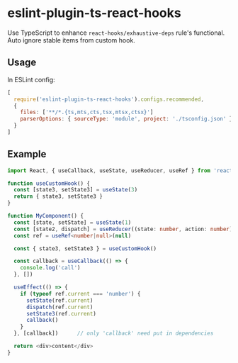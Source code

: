 # eslint-plugin-ts-react-hooks

Use TypeScript to enhance `react-hooks/exhaustive-deps` rule's functional.
Auto ignore stable items from custom hook.

## Usage

In ESLint config:

```js
[
  require('eslint-plugin-ts-react-hooks').configs.recommended,
  {
    files: ['**/*.{ts,mts,cts,tsx,mtsx,ctsx}']
    parserOptions: { sourceType: 'module', project: './tsconfig.json' },
  }
]
```

## Example

```typescript
import React, { useCallback, useState, useReducer, useRef } from 'react

function useCustomHook() {
  const [state3, setState3] = useState(3)
  return { state3, setState3 }
}

function MyComponent() {
  const [state, setState] = useState(1)
  const [state2, dispatch] = useReducer((state: number, action: number) => state + action, 2)
  const ref = useRef<number|null>(null)

  const { state3, setState3 } = useCustomHook()

  const callback = useCallback(() => {
    console.log('call')
  }, [])

  useEffect(() => {
    if (typeof ref.current === 'number') {
      setState(ref.current)
      dispatch(ref.current)
      setState3(ref.current)
      callback()
    }
  }, [callback])      // only 'callback' need put in dependencies

  return <div>content</div>
}
```
